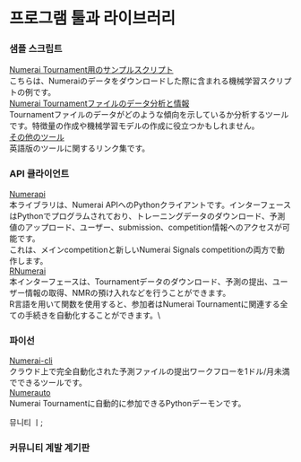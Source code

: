 # 프로그램 툴과 라이브러리

### 샘플 스크립트

[Numerai Tournament用のサンプルスクリプト](https://github.com/numerai/example-scripts)\
こちらは、Numeraiのデータをダウンロードした際に含まれる機械学習スクリプトの例です。\
[Numerai Tournamentファイルのデータ分析と情報](https://github.com/numerai/example-scripts/blob/master/analysis\_and\_tips.ipynb)\
Tournamentファイルのデータがどのような傾向を示しているか分析するツールです。特徴量の作成や機械学習モデルの作成に役立つかもしれません。\
[その他のツール](https://docs.numer.ai/tournament/tools)\
英語版のツールに関するリンク集です。

### API 클라이언트

[Numerapi](https://github.com/uuazed/numerapi)\
本ライブラリは、Numerai APIへのPythonクライアントです。インターフェースはPythonでプログラムされており、トレーニングデータのダウンロード、予測値のアップロード、ユーザー、submission、competition情報へのアクセスが可能です。\
これは、メインcompetitionと新しいNumerai Signals competitionの両方で動作します。\
[RNumerai](https://github.com/Omni-Analytics-Group/Rnumerai)\
本インターフェースは、Tournamentデータのダウンロード、予測の提出、ユーザー情報の取得、NMRの預け入れなどを行うことができます。\
R言語を用いて関数を使用すると、参加者はNumerai Tournamentに関連する全ての手続きを自動化することができます。\


### 파이선&#x20;

[Numerai-cli](https://docs.numer.ai/tournament/compute)\
クラウド上で完全自動化された予測ファイルの提出ワークフローを1ドル/月未満でできるツールです。\
[Numerauto](https://github.com/thebrain85/numerauto)\
Numerai Tournamentに自動的に参加できるPythonデーモンです。

뮤니티  ㅣ;

### 커뮤니티 계발 계기판

